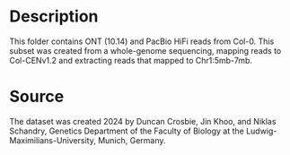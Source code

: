 # Description

This folder contains ONT (10.14) and PacBio HiFi reads from Col-0. 
This subset was created from a whole-genome sequencing, mapping reads to Col-CENv1.2 and extracting reads that mapped to Chr1:5mb-7mb.

# Source
The dataset was created 2024 by Duncan Crosbie, Jin Khoo, and Niklas Schandry, Genetics Department of the Faculty of Biology at the Ludwig-Maximilians-University, Munich, Germany.

